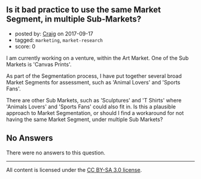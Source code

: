 ## Is it bad practice to use the same Market Segment, in multiple Sub-Markets?

- posted by: [Craig](https://stackexchange.com/users/7349435/craig) on 2017-09-17
- tagged: `marketing`, `market-research`
- score: 0

<p>I am currently working on a venture, within the Art Market.  One of the Sub Markets is 'Canvas Prints'.  </p>

<p>As part of the Segmentation process, I have put together several broad Market Segments for assessment, such as 'Animal Lovers' and 'Sports Fans'.  </p>

<p>There are other Sub Markets, such as 'Sculptures' and 'T Shirts' where 'Animals Lovers' and 'Sports Fans' could also fit in.  Is this a plausible approach to Market Segmentation, or should I find a workaround for not having the same Market Segment, under multiple Sub Markets?</p>


## No Answers

There were no answers to this question.


---

All content is licensed under the [CC BY-SA 3.0 license](https://creativecommons.org/licenses/by-sa/3.0/).
